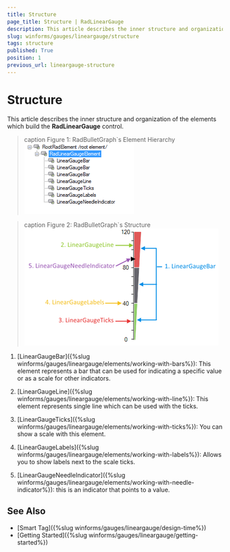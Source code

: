 ```yaml
---
title: Structure
page_title: Structure | RadLinearGauge
description: This article describes the inner structure and organization of the elements which build the RadLinearGauge control.
slug: winforms/gauges/lineargauge/structure
tags: structure
published: True
position: 1
previous_url: lineargauge-structure
---
```


# Structure

This article describes the inner structure and organization of the elements which build the __RadLinearGauge__ control.

>caption Figure 1: RadBulletGraph`s Element Hierarchy
![lineargauge structure 001](images/lineargauge-structure001.png)

>caption Figure 2: RadBulletGraph`s Structure
![lineargauge structure 002](images/lineargauge-structure002.png)

1. [LinearGaugeBar]({%slug winforms/gauges/lineargauge/elements/working-with-bars%}): This element represents a bar that can be used for indicating a specific value or as a scale for other indicators.

1. [LinearGaugeLine]({%slug winforms/gauges/lineargauge/elements/working-with-line%}): This element represents single line which can be used with the ticks.

1. [LinearGaugeTicks]({%slug winforms/gauges/lineargauge/elements/working-with-ticks%}): You can show a scale with this element.

1. [LinearGaugeLabels]({%slug winforms/gauges/lineargauge/elements/working-with-labels%}): Allows you to show labels next to the scale ticks.

1. [LinearGaugeNeedleIndicator]({%slug winforms/gauges/lineargauge/elements/working-with-needle-indicator%}): this is an indicator that points to a value.

## See Also

* [Smart Tag]({%slug winforms/gauges/lineargauge/design-time%})
* [Getting Started]({%slug winforms/gauges/lineargauge/getting-started%})